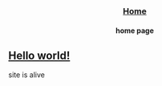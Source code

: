 <div align="center">

### [Home](https://mrwooltrest.github.io/)
#### home page

<div align="left">

## [Hello world!]()
site is alive
